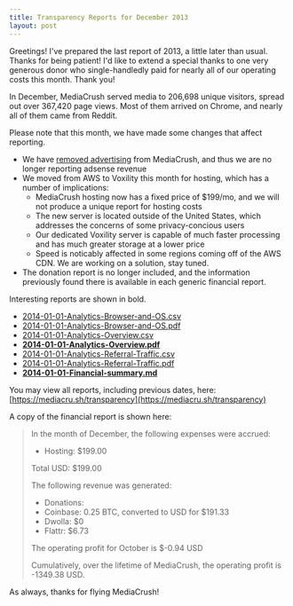 ```yaml
---
title: Transparency Reports for December 2013
layout: post
---
```


Greetings! I've prepared the last report of 2013, a little later than usual. Thanks for being patient! I'd like to extend a
special thanks to one very generous donor who single-handledly paid for nearly all of our operating costs this month. Thank
you!

In December, MediaCrush served media to 206,698 unique visitors, spread out over 367,420 page views. Most of them arrived on
Chrome, and nearly all of them came from Reddit.

Please note that this month, we have made some changes that affect reporting.

* We have [removed advertising](https://blog.mediacru.sh/2013/12/02/Removing-advertisements.html) from MediaCrush, and thus
  we are no longer reporting adsense revenue
* We moved from AWS to Voxility this month for hosting, which has a number of implications:
  * MediaCrush hosting now has a fixed price of $199/mo, and we will not produce a unique report for hosting costs
  * The new server is located outside of the United States, which addresses the concerns of some privacy-concious users
  * Our dedicated Voxility server is capable of much faster processing and has much greater storage at a lower price
  * Speed is noticably affected in some regions coming off of the AWS CDN. We are working on a solution, stay tuned.
* The donation report is no longer included, and the information previously found there is available in each generic
  financial report.

Interesting reports are shown in bold.

* [2014-01-01-Analytics-Browser-and-OS.csv](https://mediacru.sh/transparency/analytics/2014-01-01-Analytics-Browser-and-OS.csv)
* [2014-01-01-Analytics-Browser-and-OS.pdf](https://mediacru.sh/transparency/analytics/2014-01-01-Analytics-Browser-and-OS.pdf)
* [2014-01-01-Analytics-Overview.csv](https://mediacru.sh/transparency/analytics/2014-01-01-Analytics-Overview.csv)
* **[2014-01-01-Analytics-Overview.pdf](https://mediacru.sh/transparency/analytics/2014-01-01-Analytics-Overview.pdf)**
* [2014-01-01-Analytics-Referral-Traffic.csv](https://mediacru.sh/transparency/analytics/2014-01-01-Analytics-Referral-Traffic.csv)
* [2014-01-01-Analytics-Referral-Traffic.pdf](https://mediacru.sh/transparency/analytics/2014-01-01-Analytics-Referral-Traffic.pdf)
* **[2014-01-01-Financial-summary.md](https://mediacru.sh/transparency/2014-01-01-Financial-summary.md)**

You may view all reports, including previous dates, here: [https://mediacru.sh/transparency](https://mediacru.sh/transparency)

A copy of the financial report is shown here:

>In the month of December, the following expenses were accrued:
>
>* Hosting: $199.00
>
>Total USD: $199.00
>
>The following revenue was generated:
>
>* Donations:
>  * Coinbase: 0.25 BTC, converted to USD for $191.33
>  * Dwolla: $0
>  * Flattr: $6.73
>
>The operating profit for October is $-0.94 USD
>
>Cumulatively, over the lifetime of MediaCrush, the operating profit is -1349.38 USD.

As always, thanks for flying MediaCrush!
